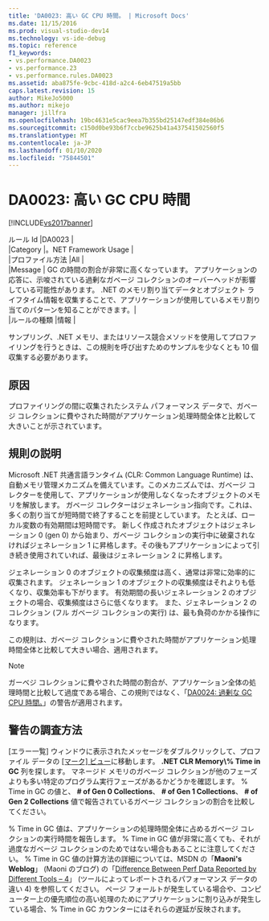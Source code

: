 ```yaml
---
title: 'DA0023: 高い GC CPU 時間。 | Microsoft Docs'
ms.date: 11/15/2016
ms.prod: visual-studio-dev14
ms.technology: vs-ide-debug
ms.topic: reference
f1_keywords:
- vs.performance.DA0023
- vs.performance.23
- vs.performance.rules.DA0023
ms.assetid: aba875fe-9cbc-418d-a2c4-6eb47519a5bb
caps.latest.revision: 15
author: MikeJo5000
ms.author: mikejo
manager: jillfra
ms.openlocfilehash: 19bc4631e5cac9eea7b355bd25147edf384e86b6
ms.sourcegitcommit: c150d0be93b6f7ccbe9625b41a437541502560f5
ms.translationtype: MT
ms.contentlocale: ja-JP
ms.lasthandoff: 01/10/2020
ms.locfileid: "75844501"
---
```

# <a name="da0023-high-gc-cpu-time"></a>DA0023: 高い GC CPU 時間
[!INCLUDE[vs2017banner](../includes/vs2017banner.md)]

ルール Id |DA0023 |  
|Category |。NET Framework Usage |  
|プロファイル方法 |All |  
|Message | GC の時間の割合が非常に高くなっています。 アプリケーションの応答に、示唆されている過剰なガベージ コレクションのオーバーヘッドが影響している可能性があります。 .NET のメモリ割り当てデータとオブジェクト ライフタイム情報を収集することで、アプリケーションが使用しているメモリ割り当てのパターンを知ることができます。|  
|ルールの種類 |情報 |  
  
 サンプリング、.NET メモリ、またはリソース競合メソッドを使用してプロファイリングを行うときは、この規則を呼び出すためのサンプルを少なくとも 10 個収集する必要があります。  
  
## <a name="cause"></a>原因  
 プロファイリングの間に収集されたシステム パフォーマンス データで、ガベージ コレクションに費やされた時間がアプリケーション処理時間全体と比較して大きいことが示されています。  
  
## <a name="rule-description"></a>規則の説明  
 Microsoft .NET 共通言語ランタイム (CLR: Common Language Runtime) は、自動メモリ管理メカニズムを備えています。このメカニズムでは、ガベージ コレクターを使用して、アプリケーションが使用しなくなったオブジェクトのメモリを解放します。 ガベージ コレクターはジェネレーション指向です。これは、多くの割り当てが短時間で終了することを前提としています。 たとえば、ローカル変数の有効期間は短時間です。 新しく作成されたオブジェクトはジェネレーション 0 (gen 0) から始まり、ガベージ コレクションの実行中に破棄されなければジェネレーション 1 に昇格します。その後もアプリケーションによって引き続き使用されていれば、最後はジェネレーション 2 に昇格します。  
  
 ジェネレーション 0 のオブジェクトの収集頻度は高く、通常は非常に効率的に収集されます。 ジェネレーション 1 のオブジェクトの収集頻度はそれよりも低くなり、収集効率も下がります。 有効期間の長いジェネレーション 2 のオブジェクトの場合、収集頻度はさらに低くなります。 また、ジェネレーション 2 のコレクション (フル ガベージ コレクションの実行) は、最も負荷のかかる操作になります。  
  
 この規則は、ガベージ コレクションに費やされた時間がアプリケーション処理時間全体と比較して大きい場合、適用されます。  
  
> [!NOTE]
> ガーベジ コレクションに費やされた時間の割合が、アプリケーション全体の処理時間と比較して過度である場合、この規則ではなく、「[DA0024: 過剰な GC CPU 時間。](../profiling/da0024-excessive-gc-cpu-time.md)」の警告が適用されます。  
  
## <a name="how-to-investigate-a-warning"></a>警告の調査方法  
 [エラー一覧] ウィンドウに表示されたメッセージをダブルクリックして、プロファイル データの [[マーク] ビュー](../profiling/marks-view.md)に移動します。 **.NET CLR Memory\\% Time in GC** 列を探します。 マネージド メモリのガベージ コレクションが他のフェーズよりも多い特定のプログラム実行フェーズがあるかどうかを確認します。 % Time in GC の値と、 **# of Gen 0 Collections**、 **# of Gen 1 Collections**、 **# of Gen 2 Collections** 値で報告されているガベージ コレクションの割合を比較してください。  
  
 % Time in GC 値は、アプリケーションの処理時間全体に占めるガベージ コレクションの実行時間を報告します。 % Time in GC 値が非常に高くても、それが過度なガベージ コレクションのためではない場合もあることに注意してください。 % Time in GC 値の計算方法の詳細については、MSDN の「**Maoni's Weblog**」 (Maoni のブログ) の「[Difference Between Perf Data Reported by Different Tools – 4](https://blogs.msdn.com/maoni/archive/2007/01/11/difference-between-perf-data-reported-by-different-tools-4.aspx)」 (ツールによってレポートされるパフォーマンス データの違い 4) を参照してください。 ページ フォールトが発生している場合や、コンピューター上の優先順位の高い処理のためにアプリケーションに割り込みが発生している場合、% Time in GC カウンターにはそれらの遅延が反映されます。
